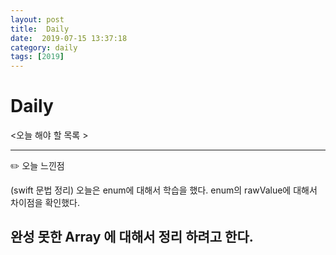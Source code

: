 ```yaml
---
layout: post
title:  Daily
date:  2019-07-15 13:37:18
category: daily
tags: [2019]
---
```


# Daily

<오늘 해야 할 목록 >

------

✏️ 오늘 느낀점

(swift 문법 정리)
오늘은 enum에 대해서 학습을 했다.
enum의 rawValue에 대해서 차이점을 확인했다.

완성 못한 Array 에 대해서 정리 하려고 한다.
------
